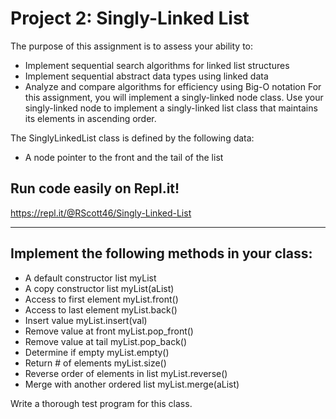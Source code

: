 # Project 2: Singly-Linked List
The purpose of this assignment is to assess your ability to:

* Implement sequential search algorithms for linked list structures
* Implement sequential abstract data types using linked data
* Analyze and compare algorithms for efficiency using Big-O notation
For this assignment, you will implement a singly-linked node class. Use your singly-linked node to implement a singly-linked list class that maintains its elements in ascending order.  

The SinglyLinkedList class is defined by the following data:
* A node pointer to the front and the tail of the list

## Run code easily on Repl.it!
https://repl.it/@RScott46/Singly-Linked-List

---

## Implement the following methods in your class:
* A default constructor 			    list<T> myList
* A copy constructor 			        list<T> myList(aList)
* Access to first element		        myList.front()
* Access to last element			    myList.back()
* Insert value 				            myList.insert(val)
* Remove value at front			        myList.pop_front()
* Remove value at tail			        myList.pop_back()
* Determine if empty			        myList.empty()
* Return # of elements			        myList.size()
* Reverse order of elements in list	    myList.reverse()
* Merge with another ordered list	    myList.merge(aList)

Write a thorough test program for this class. 
